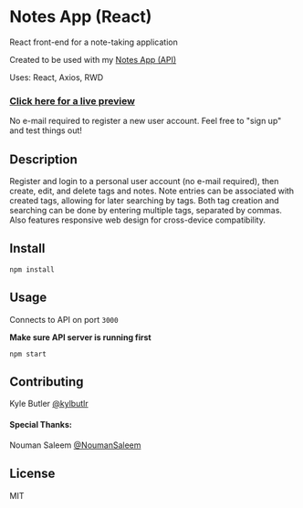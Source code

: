 # Notes App (React)

React front-end for a note-taking application

Created to be used with my [Notes App (API)](https://github.com/kylbutlr/notes-app-api)

Uses: React, Axios, RWD

### [Click here for a live preview](https://kylbutlr-notes-react.herokuapp.com/)

No e-mail required to register a new user account. Feel free to "sign up" and test things out!

## Description

Register and login to a personal user account (no e-mail required), then create, edit, and delete tags and notes. Note entries can be associated with created tags, allowing for later searching by tags. Both tag creation and searching can be done by entering multiple tags, separated by commas. Also features responsive web design for cross-device compatibility.

## Install

```shell
npm install
```

## Usage

Connects to API on port `3000`

**Make sure API server is running first**

```shell
npm start
```

## Contributing

Kyle Butler [@kylbutlr](https://github.com/kylbutlr)

#### Special Thanks: 

Nouman Saleem [@NoumanSaleem](https://github.com/NoumanSaleem)

## License

MIT
